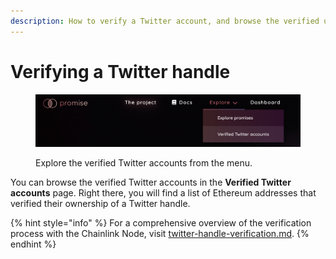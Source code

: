 ```yaml
---
description: How to verify a Twitter account, and browse the verified users?
---
```


# Verifying a Twitter handle

<figure><img src="../.gitbook/assets/image (9).png" alt="Open the Verified Twitter accounts page from the menu"><figcaption><p>Explore the verified Twitter accounts from the menu.</p></figcaption></figure>

You can browse the verified Twitter accounts in the **Verified Twitter accounts** page. Right there, you will find a list of Ethereum addresses that verified their ownership of a Twitter handle.

{% hint style="info" %}
For a comprehensive overview of the verification process with the Chainlink Node, visit [twitter-handle-verification.md](../chainlink-external-adapters/twitter-handle-verification.md "mention").
{% endhint %}
